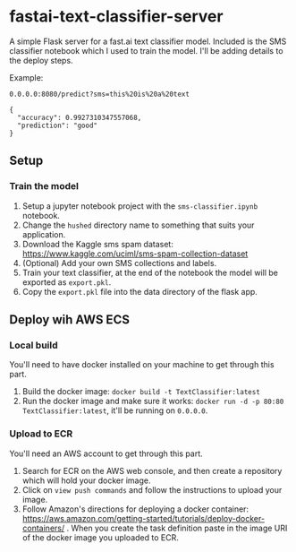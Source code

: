 # fastai-text-classifier-server
A simple Flask server for a fast.ai text classifier model. Included is the SMS classifier notebook which I used to train the model. I'll be adding details to the deploy steps.

Example:
```
0.0.0.0:8080/predict?sms=this%20is%20a%20text
```
```
{
  "accuracy": 0.9927310347557068, 
  "prediction": "good"
}
```

## Setup

### Train the model
1. Setup a jupyter notebook project with the `sms-classifier.ipynb` notebook.
2. Change the `hushed` directory name to something that suits your application.
3. Download the Kaggle sms spam dataset: https://www.kaggle.com/uciml/sms-spam-collection-dataset
4. (Optional) Add your own SMS collections and labels.
5. Train your text classifier, at the end of the notebook the model will be exported as `export.pkl`.
6. Copy the `export.pkl` file into the data directory of the flask app.

## Deploy wih AWS ECS

### Local build
You'll need to have docker installed on your machine to get through this part.
1. Build the docker image: `docker build -t TextClassifier:latest`
2. Run the docker image and make sure it works: `docker run -d -p 80:80 TextClassifier:latest`, it'll be running on `0.0.0.0`.

### Upload to ECR
You'll need an AWS account to get through this part.
1. Search for ECR on the AWS web console, and then create a repository which will hold your docker image.
2. Click on `view push commands` and follow the instructions to upload your image.
3. Follow Amazon's directions for deploying a docker container: https://aws.amazon.com/getting-started/tutorials/deploy-docker-containers/ . When you create the task definition paste in the image URI of the docker image you uploaded to ECR. 
